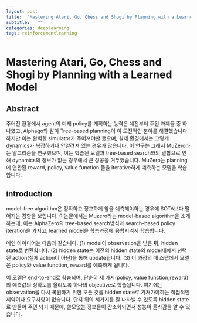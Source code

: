 ```yaml
---
layout: post
title:  "Mastering Atari, Go, Chess and Shogi by Planning with a Learned Model (MuZero)논문 리뷰 및 설명"
subtitle:   ""
categories: deeplearning
tags: reinforcementlearning
---
```


# Mastering Atari, Go, Chess and Shogi by Planning with a Learned Model


## Abstract
주어진 환경에서 agent의 미래 policy를 계획하는 능력은 예전부터 주된 과제들 중 하나였고, Alphago와 같이 Tree-based planning이 이 도전적인 분야를 해결했습니다. 하지만 이는 완벽한 simulator가
주어져야만 했으며, 실제 환경에서는 그렇게 dynamics가 복잡하거나 안알려져 있는 경우가 많습니다. 이 연구는 그래서 MuZero라는 알고리즘을 연구했으며, 이는 학습된 모델과
tree-based search와의 결합으로 인해 dynamics의 정보가 없는 경우에서 큰 성공을 거두었습니다. MuZero는 planning에 연관된 reward, policy, value function 들을 iterative하게 예측하는
 모델을 학습합니다.
 
## introduction

model-free algorithm은 정확하고 정교하게 앞을 예측해야하는 경우에 SOTA보다 떨어지는 경향을 보입니다. 이논문에서는 Muzero라는 model-based algorithm을 소개하는데, 이는 AlphaZero의 
tree-based search방식과 search-based policy iteration을 가지고, learned model을 학습과정에 융합시켜서 학습합니다.

메인 아이디어는 다음과 같습니다. 
(1) model이 observation을 받은 뒤, hidden state로 변환합니다.
(2) hidden state는 이전의 hidden state와 model내에서 선택된 action(실제 action이 아닌)을 통해 update됩니다.
(3) 이 과정의 매 스텝에서 모델은 policy와 value function, reward를 예측하게 됩니다.

이 모델은 end-to-end로 학습되며, 단순히 세 가지(policy, value function,reward)의 예측값의 정확도를 올리도록 하나의 objective로 학습됩니다. 여기에는 observation을 다시 복원하기 위한
모든 것을 hidden state로 가져가야하는 직접적인 제약이나 요구사항이 없습니다. 단지 위의 세가지를 잘 나타낼 수 있도록 hidden state로 만들어 주면 되기 때문에, 쓸모없는 정보들이 간소화되면서
성능이 올라감을 알 수 있습니다.

## 

